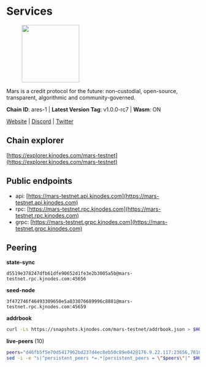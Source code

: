 # Services

<figure><img src="https://raw.githubusercontent.com/kj89/testnet_manuals/main/pingpub/logos/mars.png" width="150" alt=""><figcaption></figcaption></figure>

Mars is a credit protocol for the future: non-custodial,  open-source, transparent, algorithmic and community-governed.

**Chain ID**: ares-1 | **Latest Version Tag**: v1.0.0-rc7 | **Wasm**: ON

[Website](https://marsprotocol.io) | [Discord](https://discord.gg/marsprotocol) | [Twitter](https://twitter.com/mars_protocol)


## Chain explorer
[https://explorer.kjnodes.com/mars-testnet](https://explorer.kjnodes.com/mars-testnet)

## Public endpoints

* api: [https://mars-testnet.api.kjnodes.com](https://mars-testnet.api.kjnodes.com)
* rpc: [https://mars-testnet.rpc.kjnodes.com](https://mars-testnet.rpc.kjnodes.com)
* grpc: [https://mars-testnet.grpc.kjnodes.com](https://mars-testnet.grpc.kjnodes.com)

## Peering

**state-sync**

```text
d5519e378247dfb61dfe90652d1fe3e2b3005a5b@mars-testnet.rpc.kjnodes.com:45656
```

**seed-node**

```text
3f472746f46493309650e5a033076689996c8881@mars-testnet.rpc.kjnodes.com:45659
```

**addrbook**
```bash
curl -Ls https://snapshots.kjnodes.com/mars-testnet/addrbook.json > $HOME/.mars/config/addrbook.json
```

**live-peers** (10)
```bash
peers="d46fb5f5e70d5417962bd237d4ec8eb50c89e042@176.9.22.117:23656,7810d82538ad81e2dde14996643f02b5b048eec9@194.163.155.84:44656,cc433ed254401c8d037f14fd7f11a4626a480d21@159.89.196.188:20656,d5519e378247dfb61dfe90652d1fe3e2b3005a5b@65.109.68.190:45656,7f614946315d781fec92baf8cd6475fa6fea482a@65.109.92.148:61356,5dac2a64e4aea39e3704d551441938a504134e95@194.113.106.81:26656,8bb6ec79bc116c36c1271a2f5c14cd6c1e1b812f@65.109.92.240:26656,e272ef7aeb2d7ac7465f42c3acd499baf4935683@154.26.139.253:17656,bddf2a56b6783c6d79c46a07cbd707083677d4c4@135.181.183.93:33656,eae08499096faf872ec686c0b5d66a7ad5ad510b@159.223.69.75:20656"
sed -i -e "s|^persistent_peers *=.*|persistent_peers = \"$peers\"|" $HOME/.mars/config/config.toml
```
